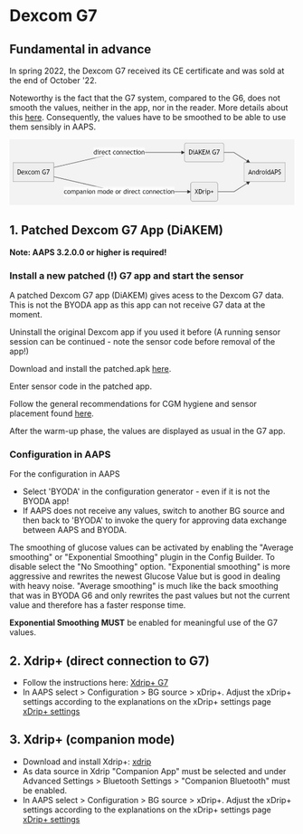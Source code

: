 # Dexcom G7


##   Fundamental in advance

In spring 2022, the Dexcom G7 received its CE certificate and was sold at the end of October '22.

Noteworthy is the fact that the G7 system, compared to the G6, does not smooth the values, neither in the app, nor in the reader. More details about this [here](https://www.dexcom.com/en-us/faqs/why-does-past-cgm-data-look-different-from-past-data-on-receiver-and-follow-app). Consequently, the values have to be smoothed to be able to use them sensibly in AAPS. 

![G7 english](../images/6fe30b84-227a-4bae-a9a5-527cee341dbf.png)

## 1.  Patched Dexcom G7 App (DiAKEM)

**Note: AAPS 3.2.0.0 or higher is required!**

### Install a new patched (!) G7 app and start the sensor

A patched Dexcom G7 app (DiAKEM) gives acess to the Dexcom G7 data. This is not the BYODA app as this app can not receive G7 data at the moment.

Uninstall the original Dexcom app if you used it before (A running sensor session can be continued - note the sensor code before removal of the app!)

Download and install the patched.apk [here](https://github.com/authorgambel/g7/releases).

Enter sensor code in the patched app.

Follow the general recommendations for CGM hygiene and sensor placement found [here](../Hardware/GeneralCGMRecommendation.md).

After the warm-up phase, the values are displayed as usual in the G7 app.

### Configuration in AAPS

For the configuration in AAPS
- Select 'BYODA' in the configuration generator - even if it is not the BYODA app!
- If AAPS does not receive any values, switch to another BG source and then back to 'BYODA' to invoke the query for approving data exchange between AAPS and BYODA.

The smoothing of glucose values can be activated by enabling the "Average smoothing" or "Exponential Smoothing" plugin in the Config Builder. To disable select the "No Smoothing" option.
"Exponential smoothing" is more aggressive and rewrites the newest Glucose Value but is good in dealing with heavy noise. "Average smoothing" is much like the back smoothing that was in BYODA G6 and only rewrites the past values but not the current value and therefore has a faster response time.

**Exponential Smoothing** **MUST** be enabled for meaningful use of the G7 values.

## 2. Xdrip+ (direct connection to G7)

- Follow the instructions here: [Xdrip+ G7](https://navid200.github.io/xDrip/docs/Dexcom/G7.html)
- In AAPS select  > Configuration > BG source > xDrip+.
Adjust the xDrip+ settings according to the explanations on the xDrip+ settings page  [xDrip+ settings](../Configuration/xdrip.md)

## 3. Xdrip+ (companion mode) 

-   Download and install Xdrip+: [xdrip](https://github.com/NightscoutFoundation/xDrip) 
- As data source in Xdrip "Companion App" must be selected and under Advanced Settings > Bluetooth Settings > "Companion Bluetooth" must be enabled.
- In AAPS select  > Configuration > BG source > xDrip+.
Adjust the xDrip+ settings according to the explanations on the xDrip+ settings page  [xDrip+ settings](../Configuration/xdrip.md) 
